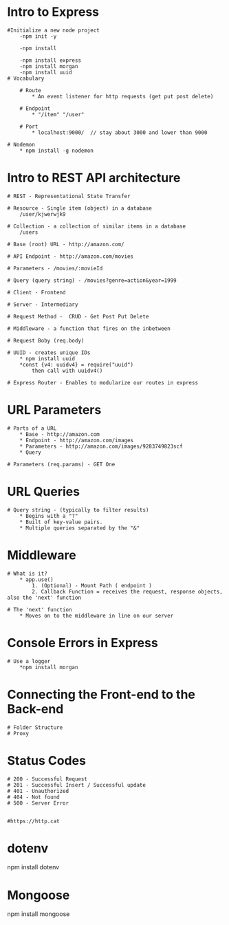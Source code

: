 # Intro to Express

    #Initialize a new node project
        -npm init -y

        -npm install

        -npm install express
        -npm install morgan
        -npm install uuid
    # Vocabulary

        # Route
            * An event listener for http requests (get put post delete)

        # Endpoint
            * "/item" "/user"

        # Port
            * localhost:9000/  // stay about 3000 and lower than 9000
        
    # Nodemon
        * npm install -g nodemon

# Intro to REST API architecture

    # REST - Representational State Transfer

    # Resource - Single item (object) in a database
        /user/kjwerwjk9

    # Collection - a collection of similar items in a database
        /users
    
    # Base (root) URL - http://amazon.com/

    # API Endpoint - http://amazon.com/movies

    # Parameters - /movies/:movieId

    # Query (query string) - /movies?genre=action&year=1999

    # Client - Frontend

    # Server - Intermediary

    # Request Method -  CRUD - Get Post Put Delete

    # Middleware - a function that fires on the inbetween

    # Request Boby (req.body)

    # UUID - creates unique IDs 
        * npm install uuid
        *const {v4: uuidv4} = require("uuid")
            then call with uuidv4()
    
    # Express Router - Enables to modularize our routes in express

# URL Parameters

    # Parts of a URL
        * Base - http://amazon.com
        * Endpoint - http://amazon.com/images
        * Parameters - http://amazon.com/images/9283749823scf
        * Query
    
    # Parameters (req.params) - GET One

# URL Queries

    # Query string - (typically to filter results)
        * Begins with a "?"
        * Built of key-value pairs.
        * Multiple queries separated by the "&"

# Middleware

    # What is it?
        * app.use()
            1. (Optional) - Mount Path ( endpoint )
            2. Callback Function = receives the request, response objects, also the 'next' function

    # The 'next' function
        * Moves on to the middleware in line on our server

# Console Errors in Express

    # Use a logger
        *npm install morgan

# Connecting the Front-end to the Back-end

    # Folder Structure
    # Proxy

# Status Codes

    # 200 - Successful Request
    # 201 - Successful Insert / Successful update
    # 401 - Unauthorized
    # 404 - Not found
    # 500 - Server Error


    #https://http.cat

# dotenv
 npm install dotenv
# Mongoose
 npm install mongoose